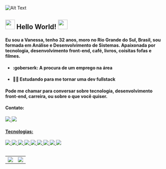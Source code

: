 ![Alt Text](https://media.giphy.com/media/yidUzANREfLN5jczXW/giphy.gif)

## <img src=https://raw.githubusercontent.com/TheDudeThatCode/TheDudeThatCode/master/Assets/Hi.gif width="30"> Hello World! <img src=https://github.com/TheDudeThatCode/TheDudeThatCode/blob/master/Assets/Earth.gif width="30">

#### Eu sou a Vanessa, tenho 32 anos, moro no Rio Grande do Sul, Brasil, sou formada em Análise e Desenvolvimento de Sistemas. Apaixonada por tecnologia, desenvolvimento front-end, café, livros, coisitas fofas e filmes. 

-  #### :goberserk: A procura de um emprego na área<br />
-  #### :ok_woman: Estudando para me tornar uma dev fullstack 
   
#### Pode me chamar para conversar sobre tecnologia, desenvolvimento front-end, carreira, ou sobre o que você quiser. 
<h4 align="left">Contato:</h3>

 <a href="https://www.linkedin.com/in/vanessa-s-helena/">
 <img src="https://img.shields.io/badge/linkedin-%230077B5.svg?&style=for-the-badge&logo=linkedin&logoColor=white" /> 
 <a href="https://vanessa182vans">
 <img src=https://img.shields.io/badge/Gmail-D14836?style=for-the-badge&logo=gmail&logoColor=white />
    
<h4 align="left">Tecnologias:</h3>
<img src="https://img.shields.io/badge/HTML5-E34F26?style=for-the-badge&logo=html5&logoColor=white" /> 
<img src="https://img.shields.io/badge/CSS3-1572B6?style=for-the-badge&logo=css3&logoColor=white" />
<img src=https://img.shields.io/badge/Java-ED8B00?style=for-the-badge&logo=java&logoColor=white" />
<img src="https://img.shields.io/badge/JavaScript-F7DF1E?style=for-the-badge&logo=javascript&logoColor=black" />
<img src="https://img.shields.io/badge/Python-3776AB?style=for-the-badge&logo=python&logoColor=white" />
<img src="https://img.shields.io/badge/React-20232A?style=for-the-badge&logo=react&logoColor=61DAFB" />
<img src="https://img.shields.io/badge/Bootstrap-563D7C?style=for-the-badge&logo=bootstrap&logoColor=white" />
<img src="https://img.shields.io/badge/Linux-FCC624?style=for-the-badge&logo=linux&logoColor=black" />
<img src="https://img.shields.io/badge/MySQL-00000F?style=for-the-badge&logo=mysql&logoColor=white" />                                                                                           
<table>
<center>
</center>
</table>
<center>
<table>
<tr>
<a href="https://github.com/anuraghazra/github-readme-stats">
<td><img align="center" src="https://github-readme-stats.vercel.app/api?username=Vanessasz&show_icons=true&theme=cobalt" /></td>
</a>
<a href="https://github.com/anuraghazra/convoychat">
<td><img align="center" src="https://github-readme-stats.vercel.app/api/top-langs/?username=Vanessasz&theme=cobalt&layout=compact" /></td>
</a>
</tr>
</table>
</center>
<br/>

  



